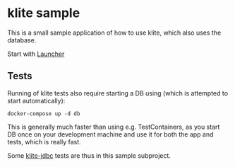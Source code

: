 # klite sample

This is a small sample application of how to use klite, which also uses the database.

Start with [Launcher](src/Launcher.kt)

## Tests

Running of klite tests also require starting a DB using (which is attempted to start automatically):

```docker-compose up -d db```

This is generally much faster than using e.g. TestContainers, as you start DB once on your development machine
and use it for both the app and tests, which is really fast.

Some [klite-jdbc](../jdbc) tests are thus in this sample subproject.
